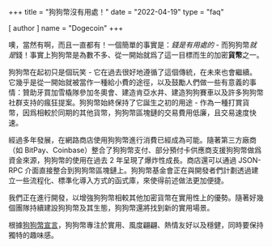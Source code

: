 +++
title = "狗狗幣沒有用處！"
date = "2022-04-19"
type = "faq"

[ author ]
  name = "Dogecoin"
+++

噢，當然有啊，而且一直都有！一個簡單的事實是：*錢是有用處的* - 而狗狗幣*就是*錢！事實上狗狗幣是為數不多、從一開始就爲了這一目標而生的加密**貨幣**之一。

狗狗幣在起初只是個玩笑 - 它在過去很好地遵循了這個傳統，在未來也會繼續。它幾乎是從一開始就被當作一種給小費的途徑，以及鼓勵人們做一些有意義的事情：贊助牙買加雪橇隊參加冬奧會、建造肯亞水井、建造狗狗賽車以及許多狗狗幣社群支持的瘋狂提案。狗狗幣始終保持了它誕生之初的用途 - 作為一種打賞貨幣，因爲相較於同期的其他貨幣，狗狗幣區塊鏈的交易費用低廉，且交易速度快速。

經過多年發展，在網路商店使用狗狗幣進行消費已經成為可能。隨著第三方廠商（如 BitPay、Coinbase）整合了狗狗幣支付、部分預付卡供應商支援狗狗幣做爲資金來源，狗狗幣的使用在過去 2 年呈現了爆炸性成長。商店還可以通過 JSON-RPC 介面直接整合到狗狗幣區塊鏈上。狗狗幣基金會正在與開發者們計劃透過建立一些流程化、標準化導入方式的函式庫，來使得前述做法更加便捷。

我們正在進行開發，以增強狗狗幣相較其他加密貨幣在實用性上的優勢。隨著好幾個團隊持續建設狗狗幣及其生態，狗狗幣還將找到新的實用場景。

根據[狗狗幣宣言](https://foundation.dogecoin.com/zh-tw/manifesto/)，狗狗幣專注於實用、風度翩翩、熱情友好以及穩健，同時要保持獨特的趣味感。
